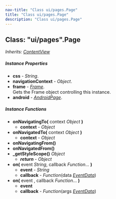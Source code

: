 ```yaml
---
nav-title: "Class ui/pages.Page"
title: "Class ui/pages.Page"
description: "Class ui/pages.Page"
---
```

## Class: "ui/pages".Page  
_Inherits:_ [_ContentView_](../../ui/content-view/ContentView.md)

##### Instance Properties
 - **css** - _String_.
 - **navigationContext** - _Object_.
 - **frame** - [_Frame_](../../ui/frame/Frame.md).    
  Gets the Frame object controlling this instance.
 - **android** - [_AndroidPage_](../../ui/pages/AndroidPage.md).

##### Instance Functions
 - **onNavigatingTo(** context _Object_ **)**
   - **context** - _Object_
 - **onNavigatedTo(** context _Object_ **)**
   - **context** - _Object_
 - **onNavigatingFrom()**
 - **onNavigatedFrom()**
 - **_getStyleScope()** _Object_
   - _**return**_ - _Object_
 - **on(** event _String_, callback _Function_... **)**
   - **event** - _String_
   - **callback** - _Function_(data [_EventData_](../../data/observable/EventData.md))
 - **on(** event , callback _Function_... **)**
   - **event**
   - **callback** - _Function_(args [_EventData_](../../data/observable/EventData.md))